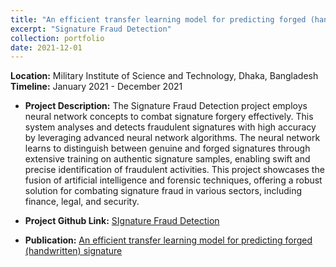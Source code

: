 ```yaml
---
title: "An efficient transfer learning model for predicting forged (handwritten) signature"
excerpt: "Signature Fraud Detection"
collection: portfolio
date: 2021-12-01
---
```


**Location:** Military Institute of Science and Technology, Dhaka, Bangladesh
**Timeline:** January 2021 - December 2021

- **Project Description:** The Signature Fraud Detection project employs neural network concepts to combat signature forgery effectively. This system analyses and detects fraudulent signatures with high accuracy by leveraging advanced neural network algorithms. The neural network learns to distinguish between genuine and forged signatures through extensive training on authentic signature samples, enabling swift and precise identification of fraudulent activities. This project showcases the fusion of artificial intelligence and forensic techniques, offering a robust solution for combating signature fraud in various sectors, including finance, legal, and security.

- **Project Github Link:** [SIgnature Fraud Detection](https://github.com/rafsunsheikh/signatureFraud)

- **Publication:** [An efficient transfer learning model for predicting forged (handwritten) signature](https://rafsunsheikh.github.io/publication/2021-12-06-paper-title-number-1)
